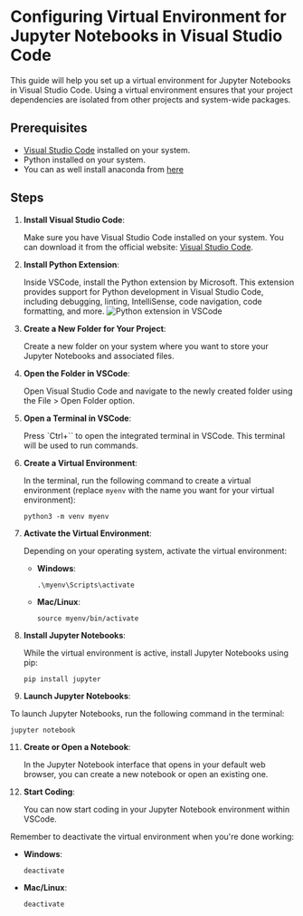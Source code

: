 
# Configuring Virtual Environment for Jupyter Notebooks in Visual Studio Code

This guide will help you set up a virtual environment for Jupyter Notebooks in Visual Studio Code. Using a virtual environment ensures that your project dependencies are isolated from other projects and system-wide packages.

## Prerequisites

- [Visual Studio Code](https://code.visualstudio.com/) installed on your system.
- Python installed on your system.
- You can as well install anaconda from [here](https://www.anaconda.com/)
  

## Steps

1. **Install Visual Studio Code**:

   Make sure you have Visual Studio Code installed on your system. You can download it from the official website: [Visual Studio Code](https://code.visualstudio.com/).

2. **Install Python Extension**:

   Inside VSCode, install the Python extension by Microsoft. This extension provides support for Python development in Visual Studio Code, including debugging, linting, IntelliSense, code navigation, code formatting, and more.
   ![Python extension in VSCode](https://github.com/swalehmwadime/G00dlife-datascience/blob/main/pythoN-extension.png)

4. **Create a New Folder for Your Project**:

   Create a new folder on your system where you want to store your Jupyter Notebooks and associated files.

5. **Open the Folder in VSCode**:

   Open Visual Studio Code and navigate to the newly created folder using the File > Open Folder option.

6. **Open a Terminal in VSCode**:

   Press `Ctrl+`` to open the integrated terminal in VSCode. This terminal will be used to run commands.

7. **Create a Virtual Environment**:

   In the terminal, run the following command to create a virtual environment (replace `myenv` with the name you want for your virtual environment):

   ```
   python3 -m venv myenv
   ```

8. **Activate the Virtual Environment**:

   Depending on your operating system, activate the virtual environment:

   - **Windows**:

     ```
     .\myenv\Scripts\activate
     ```

   - **Mac/Linux**:

     ```
     source myenv/bin/activate
     ```

9. **Install Jupyter Notebooks**:

   While the virtual environment is active, install Jupyter Notebooks using pip:

   ```
   pip install jupyter
   ```

10. **Launch Jupyter Notebooks**:

   To launch Jupyter Notebooks, run the following command in the terminal:

   ```
   jupyter notebook
   ```

11. **Create or Open a Notebook**:

    In the Jupyter Notebook interface that opens in your default web browser, you can create a new notebook or open an existing one.

12. **Start Coding**:

    You can now start coding in your Jupyter Notebook environment within VSCode.

Remember to deactivate the virtual environment when you're done working:

- **Windows**:

  ```
  deactivate
  ```

- **Mac/Linux**:

  ```
  deactivate
  ```


